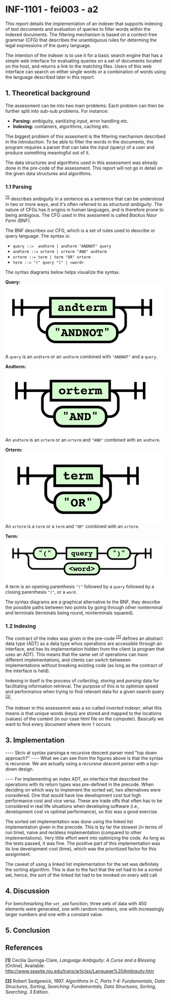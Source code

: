 # INF-1101 - fei003 - a2
This report details the implementation of an indexer that supports indexing of text documents and evaluation of queries to filter words within the indexed documents. The filtering mechanism is based on a context-free grammar (CFG) that describes the unambiguous rules for determing the legal expressions of the query language. 

The intention of the indexer is to use it for a basic search engine that has a simple web interface for evaluating queries on a set of documents located on the host, and returns a link to the matching files. Users of this web interface can search on either single words or a combination of words using the language described later in this report. 

## 1. Theoretical background
The assessment can be into two main problems. Each problem can then be further split into sub-sub problems. For instance:

* **Parsing:** ambiguity, sanitizing input, error handling etc.
* **Indexing:** containers, algorithms, caching etc.

The biggest problem of this assesment is the filtering mechanism described in the introduction. To be able to filter the words in the documents, the program requires a parser that can take the input (query) of a user and produce something meaningful out of it. 

The data structures and algorithms used in this assessment was already done in the pre-code of the assessment. This report will not go in detail on the given data structures and algorithms. 

### 1.1 Parsing
<sup id="a1">[[1]](#f1)</sup> describes ambiguity in a sentence as a sentence that can be understood in two or more ways, and it's often referred to as _structural ambiguity_. The nature of CFGs has it origins in human languages, and is therefore prone to being ambigous. The CFG used in this asessment is called _Backus Naur Form (BNF)_.

The BNF describes our CFG, which is a set of rules used to describe or query language. The syntax is:
* ` query ::=  andterm | andterm "ANDNOT" query `
* ` andterm ::= orterm | orterm "AND" andterm `
* ` orterm ::= term | term "OR" orterm `
* ` term ::= "(" query ")" | <word> `

The syntax diagrams below helps visualize the syntax.

**Query:**
![Query](./assets/query.png)
A `query` is an `andterm` or an `andterm` combined with `"ANDNOT"` and a `query`.

**Andterm:**
![Andterm](./assets/andterm.png)
An `andterm` is an `orterm` or an `orterm` and `"AND"` combined with an `andterm`.

**Orterm:**
![Orterm](./assets/orterm.png)
An `orterm` is a `term` or a `term` and `"OR"` combined with an `orterm`.

**Term:**
![Term](./assets/term.png)
A term is an opening parenthesis `"("` followed by a `query` followed by a closing parenthesis `")"`, or a `word`.

The syntax diagrams are a graphical alternative to the BNF, they describe the possible paths between two points by going through other nonterminal and terminals (terminals being round, nonterminals squared).

### 1.2 Indexing

The contract of the index was given in the pre-code
<sup id="a2">[[2]](#f2)</sup> defines an abstract data type (ADT) as a data type whos operations are accessible through an interface, and has its implementation hidden from the client (a program that uses an ADT). This means that the same set of operations can have different implementations, and clients can switch betweeen implementations without breaking existing code (as long as the contract of the interface is held).

Indexing in itself is the process of *collecting*, *storing* and *parsing* data for facilitating information retrieval. The purpose of this is to optimize speed and performance when trying to find relevant data for a given search query <sup id="a3">[[3]](#f3)</sup>.

The indexer in this assessemnt was a so-called *inverted indexer*, what this means is that unique words (keys) are stored and mapped to the locations (values) of the content (in our case html file on the computer). Basically we want to find every document where term `T` occurs.


## 3. Implementation


---- Skriv at syntax parsinga e recursive descent parser med "top down approach?"
---- What we can see from the figures above is that the syntax is recursive. We are actually using a *recursive descent parser* with a *top-down* design.
 
 ---- For implementing an index ADT, an interface that described the operations with its return types was pre-defined in the precode.
When deciding on which way to implement the sorted set, two alternatives were considered. One that would have low development cost but high performance cost and vice versa. These are trade offs that often has to be considered in real life situations when developing software (i.e., development cost vs optimal performance), so this was a good exercise.

The sorted set implementation was done using the linked list implementation given in the precode. This is by far the slowest (in terms of run time), naive and reckless implementation (compared to other implementations). Very little effort went into optimizing the code. As long as the tests passed, it was fine. The positive part of this implementation was its low development cost (time), which was the prioritized factor for this assignment.

The caveat of using a linked list implementation for the set was definitely the sorting algorithm. This is due to the fact that the set had to be a *sorted* set, hence, the sort of the linked list had to be invoked on every add call.

## 4. Discussion
For benchmarking the `set_add` function, three sets of data with 450 elements were generated, one with random numbers, one with increasingly larger numbers and one with a constant value. 



## 5. Conclusion



## References
<b id="f1">[1]</b> Cecilia Quiroga-Clare, _Language Ambiguity: A Curse and a Blessing_ [Online]. Available:
http://www.seasite.niu.edu/trans/articles/Language%20Ambiguity.htm

<b id="f2">[2]</b> Robert Sedgewick, 1997. _Algorithms in C, Parts 1-4: Fundamentals, Data Structures,
Sorting, Searching: Fundamentals, Data Structures, Sorting, Searching. 3 Edition._

